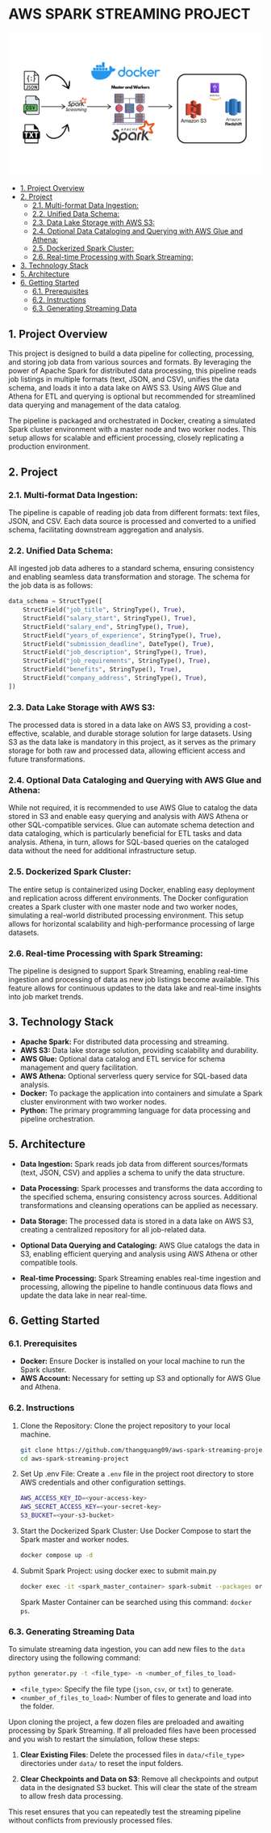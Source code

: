 <h1>AWS SPARK STREAMING PROJECT</h1>

![Background](background.png)

- [1. Project Overview](#1-project-overview)
- [2. Project](#2-project)
  - [2.1. Multi-format Data Ingestion:](#21-multi-format-data-ingestion)
  - [2.2. Unified Data Schema:](#22-unified-data-schema)
  - [2.3. Data Lake Storage with AWS S3:](#23-data-lake-storage-with-aws-s3)
  - [2.4. Optional Data Cataloging and Querying with AWS Glue and Athena:](#24-optional-data-cataloging-and-querying-with-aws-glue-and-athena)
  - [2.5. Dockerized Spark Cluster:](#25-dockerized-spark-cluster)
  - [2.6. Real-time Processing with Spark Streaming:](#26-real-time-processing-with-spark-streaming)
- [3. Technology Stack](#3-technology-stack)
- [5. Architecture](#5-architecture)
- [6. Getting Started](#6-getting-started)
  - [6.1. Prerequisites](#61-prerequisites)
  - [6.2. Instructions](#62-instructions)
  - [6.3. Generating Streaming Data](#63-generating-streaming-data)


## 1. Project Overview

This project is designed to build a data pipeline for collecting, processing, and storing job data from various sources and formats. By leveraging the power of Apache Spark for distributed data processing, this pipeline reads job listings in multiple formats (text, JSON, and CSV), unifies the data schema, and loads it into a data lake on AWS S3. Using AWS Glue and Athena for ETL and querying is optional but recommended for streamlined data querying and management of the data catalog.

The pipeline is packaged and orchestrated in Docker, creating a simulated Spark cluster environment with a master node and two worker nodes. This setup allows for scalable and efficient processing, closely replicating a production environment.

## 2. Project 

### 2.1. Multi-format Data Ingestion:

The pipeline is capable of reading job data from different formats: text files, JSON, and CSV.
Each data source is processed and converted to a unified schema, facilitating downstream aggregation and analysis.

### 2.2. Unified Data Schema:

All ingested job data adheres to a standard schema, ensuring consistency and enabling seamless data transformation and storage. The schema for the job data is as follows:

```python
data_schema = StructType([
    StructField("job_title", StringType(), True),
    StructField("salary_start", StringType(), True),
    StructField("salary_end", StringType(), True),
    StructField("years_of_experience", StringType(), True),
    StructField("submission_deadline", DateType(), True),
    StructField("job_description", StringType(), True),
    StructField("job_requirements", StringType(), True),
    StructField("benefits", StringType(), True),
    StructField("company_address", StringType(), True),
])
```

### 2.3. Data Lake Storage with AWS S3:

The processed data is stored in a data lake on AWS S3, providing a cost-effective, scalable, and durable storage solution for large datasets.
Using S3 as the data lake is mandatory in this project, as it serves as the primary storage for both raw and processed data, allowing efficient access and future transformations.

### 2.4. Optional Data Cataloging and Querying with AWS Glue and Athena:

While not required, it is recommended to use AWS Glue to catalog the data stored in S3 and enable easy querying and analysis with AWS Athena or other SQL-compatible services. Glue can automate schema detection and data cataloging, which is particularly beneficial for ETL tasks and data analysis. Athena, in turn, allows for SQL-based queries on the cataloged data without the need for additional infrastructure setup.

### 2.5. Dockerized Spark Cluster:

The entire setup is containerized using Docker, enabling easy deployment and replication across different environments.
The Docker configuration creates a Spark cluster with one master node and two worker nodes, simulating a real-world distributed processing environment. This setup allows for horizontal scalability and high-performance processing of large datasets.

### 2.6. Real-time Processing with Spark Streaming:

The pipeline is designed to support Spark Streaming, enabling real-time ingestion and processing of data as new job listings become available.
This feature allows for continuous updates to the data lake and real-time insights into job market trends.

## 3. Technology Stack

- **Apache Spark:** For distributed data processing and streaming.
- **AWS S3:** Data lake storage solution, providing scalability and durability.
- **AWS Glue:** Optional data catalog and ETL service for schema management and query facilitation.
- **AWS Athena:** Optional serverless query service for SQL-based data analysis.
- **Docker:** To package the application into containers and simulate a Spark cluster environment with two worker nodes.
- **Python:** The primary programming language for data processing and pipeline orchestration.

## 5. Architecture

- **Data Ingestion:** Spark reads job data from different sources/formats (text, JSON, CSV) and applies a schema to unify the data structure.

- **Data Processing:** Spark processes and transforms the data according to the specified schema, ensuring consistency across sources. Additional transformations and cleansing operations can be applied as necessary.

- **Data Storage:** The processed data is stored in a data lake on AWS S3, creating a centralized repository for all job-related data.

- **Optional Data Querying and Cataloging:** AWS Glue catalogs the data in S3, enabling efficient querying and analysis using AWS Athena or other compatible tools.

- **Real-time Processing:** Spark Streaming enables real-time ingestion and processing, allowing the pipeline to handle continuous data flows and update the data lake in near real-time.

## 6. Getting Started

### 6.1. Prerequisites

- **Docker:** Ensure Docker is installed on your local machine to run the Spark cluster.
- **AWS Account:** Necessary for setting up S3 and optionally for AWS Glue and Athena.

### 6.2. Instructions

1. Clone the Repository: Clone the project repository to your local machine.
    ```bash
    git clone https://github.com/thangquang09/aws-spark-streaming-project
    cd aws-spark-streaming-project
    ```

2. Set Up .env File: Create a `.env` file in the project root directory to store AWS credentials and other configuration settings.
    ```bash
    AWS_ACCESS_KEY_ID=<your-access-key>
    AWS_SECRET_ACCESS_KEY=<your-secret-key>
    S3_BUCKET=<your-s3-bucket>
    ```
3. Start the Dockerized Spark Cluster: Use Docker Compose to start the Spark master and worker nodes.
    ```bash
    docker compose up -d
    ```

4. Submit Spark Project: using docker exec to submit main.py
    ```bash
    docker exec -it <spark_master_container> spark-submit --packages org.apache.hadoop:hadoop-aws:3.3.1,com.amazonaws:aws-java-sdk:1.11.469,com.fasterxml.jackson.core:jackson-databind:2.15.3 jobs/main.py
    ```
    Spark Master Container can be searched using this command: `docker ps`.

### 6.3. Generating Streaming Data

To simulate streaming data ingestion, you can add new files to the `data` directory using the following command:

```bash
python generator.py -t <file_type> -n <number_of_files_to_load>
```

- `<file_type>`: Specify the file type (`json`, `csv`, or `txt`) to generate.
- `<number_of_files_to_load>`: Number of files to generate and load into the folder.

Upon cloning the project, a few dozen files are preloaded and awaiting processing by Spark Streaming. If all preloaded files have been processed and you wish to restart the simulation, follow these steps:

1. **Clear Existing Files**: Delete the processed files in `data/<file_type>` directories under `data/` to reset the input folders.
   
2. **Clear Checkpoints and Data on S3**: Remove all checkpoints and output data in the designated S3 bucket. This will clear the state of the stream to allow fresh data processing.

This reset ensures that you can repeatedly test the streaming pipeline without conflicts from previously processed files.